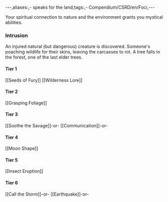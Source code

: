 ---,aliases:,- speaks for the land,tags:,- Compendium/CSRD/en/Foci,---

Your spiritual connection to nature and the environment grants you mystical abilities.
 ### Intrusion
An injured natural (but dangerous) creature is discovered. Someone's poaching wildlife for their skins, leaving the carcasses to rot. A tree falls in the forest, one of the last elder trees.

#### Tier 1
[[Seeds of Fury]]
[[Wilderness Lore]]
#### Tier 2
[[Grasping Foliage]]
#### Tier 3
[[Soothe the Savage]]-or-
[[Communication]]-or-
#### Tier 4
[[Moon Shape]]
#### Tier 5
[[Insect Eruption]]
#### Tier 6
[[Call the Storm]]-or-
[[Earthquake]]-or-
